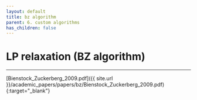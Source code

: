 ```yaml
---
layout: default
title: bz algorithm
parent: 6. custom algorithms
has_children: false
---
```


# LP relaxation (BZ algorithm)
--------

[Bienstock_Zuckerberg_2009.pdf]({{ site.url }}/academic_papers/papers/bz/Bienstock_Zuckerberg_2009.pdf){:target="_blank"}
